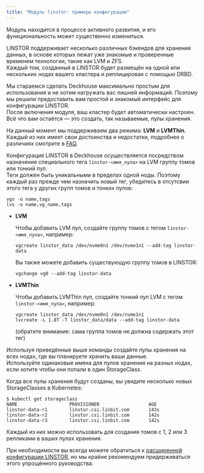 ```yaml
---
title: "Модуль linstor: примеры конфигурации"
---
```


<div class="docs__information warning active">
Модуль находится в процессе активного развития, и его функциональность может существенно измениться.
</div>

LINSTOR поддерживает несколько различных бэкендов для хранения данных, в основе которых лежат уже знакомые и проверенные временем технологии, такие как LVM и ZFS.  
Каждый том, созданный в LINSTOR будет размещён на одной или нескольких нодах вашего кластера и реплицирован с помощью DRBD.

Мы стараемся сделать Deckhouse максимально простым для использования и не хотим нагружать вас лишней информаций. Поэтому мы решили предоставить вам простой и знакомый интерфейс для конфигурации LINSTOR.  
После включения модуля, ваш кластер будет автоматически настроен. Всё что вам остаётся — это создать, так называемые, пулы хранения.

На данный момент мы поддерживаем два режима: **LVM** и **LVMThin**.
Каждый из них имеет свои достоинства и недостатки, подробнее о различиях смотрите в [FAQ](faq.html).

Конфигурация LINSTOR в Deckhouse осуществляется посредством назначения специального тега `linstor-<имя_пула>` на LVM группу томов или тонкий пул.  
Теги должен быть уникальными в пределах одной ноды. Поэтому каждый раз прежде чем назначить новый тег, убедитесь в отсутсвии этого тега у других групп томов и тонких пулов:
```
vgs -o name,tags
lvs -o name,vg_name,tags
```

* **LVM**

  Чтобы добавить LVM пул, создайте группу томов с тегом `linstor-<имя_пула>`, например:

  ```
  vgcreate linstor_data /dev/nvme0n1 /dev/nvme1n1 --add-tag linstor-data
  ```

  Вы также можете добавить существующую группу томов в LINSTOR:

  ```
  vgchange vg0 --add-tag linstor-data
  ```

* **LVMThin**

  Чтобы добавить LVMThin пул, создайте тонкий пул LVM с тегом `linstor-<имя_пула>`, например:

  ```
  vgcreate linstor_data /dev/nvme0n1 /dev/nvme1n1
  lvcreate -L 1.8T -T linstor_data/data --add-tag linstor-data
  ```

  (обратите внимание: сама группа томов не должна содержать этот тег)

Используя приведённые выше команды создайте пулы хранения на всех нодах, где вы планируете хранить ваши данные.  
Используйте одинаковые имена для пулов хранения на разных нодах, если хотите чтобы они попали в один StorageClass.

Когда все пулы хранения будут созданы, вы увидите несколько новых StorageClasses в Kubernetes:

```console
$ kubectl get storageclass
NAME                   PROVISIONER                  AGE
linstor-data-r1        linstor.csi.linbit.com       143s
linstor-data-r2        linstor.csi.linbit.com       142s
linstor-data-r3        linstor.csi.linbit.com       142s
```

Каждый из них можно использовать для создания томов с 1, 2 или 3 репликами в ваших пулах хранения.

При необходимости вы всегда можете обратиться к [расширенной конфигурации LINSTOR](advanced_usage.html), но мы крайне рекомендуем придерживаться этого упрощённого руководства.

